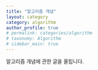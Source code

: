 ```yaml
---
title: "알고리즘 개념"
layout: category
category: algorithm
author_profile: true
# permalink: categories/algorithm
# taxonomy: Algorithm
# sidebar_main: true
---
```


알고리즘 개념에 관한 글을 올립니다.
